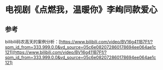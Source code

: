 # 电视剧《点燃我，温暖你》李峋同款爱心

## 参考

bilibili码农高天的案例分析：[https://www.bilibili.com/video/BV16g411B7Ff/?spm_id_from=333.999.0.0&vd_source=05c6e082072860178694ee064ae1c121](https://www.bilibili.com/video/BV16g411B7Ff/?spm_id_from=333.999.0.0&vd_source=05c6e082072860178694ee064ae1c121)

